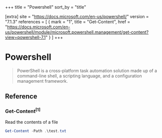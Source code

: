 +++
title = "Powershell"
sort_by = "title"

[extra]
site = "https://docs.microsoft.com/en-us/powershell/"
version = "7.1.3"
references = [
    { mark = "1", title = "Get-Content", href = "https://docs.microsoft.com/en-us/powershell/module/microsoft.powershell.management/get-content?view=powershell-7.1" }
]
+++

# Powershell
> PowerShell is a cross-platform task automation solution made up of a command-line shell, a scripting language, and a configuration management framework.

## Reference

### Get-Content<sup>[1]</sup>

Read the contents of a file
```powershell
Get-Content -Path .\test.txt
```

